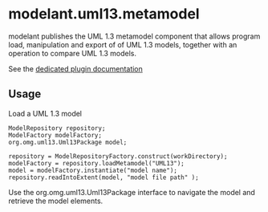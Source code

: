 modelant.uml13.metamodel
========================

modelant publishes the UML 1.3 metamodel component that allows program load, manipulation and export of of UML 1.3 models, together with an operation to compare UML 1.3 models.

See the [dedicated plugin documentation](./modelant.uml13.maven.plugin/index.html)

<!-- MACRO{toc} -->

Usage
-----

Load a UML 1.3 model

```
ModelRepository repository;
ModelFactory modelFactory; 
org.omg.uml13.Uml13Package model;

repository = ModelRepositoryFactory.construct(workDirectory);
modelFactory = repository.loadMetamodel("UML13");
model = modelFactory.instantiate("model name");
repository.readIntoExtent(model, "model file path" );
```

Use the org.omg.uml13.Uml13Package interface to navigate the model  and retrieve the model elements.